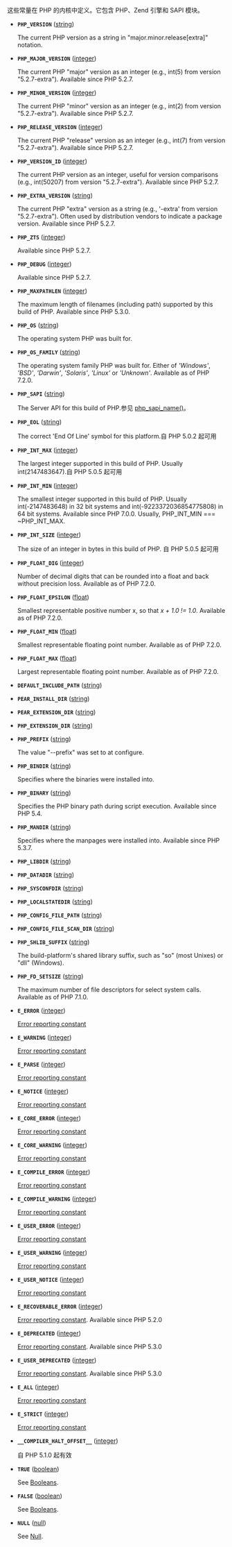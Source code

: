 这些常量在 PHP 的内核中定义。它包含 PHP、Zend 引擎和 SAPI 模块。

- **`PHP_VERSION`** ([string](https://www.php.net/manual/zh/language.types.string.php))

  The current PHP version as a string in "major.minor.release[extra]" notation.

- **`PHP_MAJOR_VERSION`** ([integer](https://www.php.net/manual/zh/language.types.integer.php))

  The current PHP "major" version as an integer (e.g., int(5) from version "5.2.7-extra"). Available since PHP 5.2.7.

- **`PHP_MINOR_VERSION`** ([integer](https://www.php.net/manual/zh/language.types.integer.php))

  The current PHP "minor" version as an integer (e.g., int(2) from version "5.2.7-extra"). Available since PHP 5.2.7.

- **`PHP_RELEASE_VERSION`** ([integer](https://www.php.net/manual/zh/language.types.integer.php))

  The current PHP "release" version as an integer (e.g., int(7) from version "5.2.7-extra"). Available since PHP 5.2.7.

- **`PHP_VERSION_ID`** ([integer](https://www.php.net/manual/zh/language.types.integer.php))

  The current PHP version as an integer, useful for version comparisons (e.g., int(50207) from version "5.2.7-extra"). Available since PHP 5.2.7.

- **`PHP_EXTRA_VERSION`** ([string](https://www.php.net/manual/zh/language.types.string.php))

  The current PHP "extra" version as a string (e.g., '-extra' from version "5.2.7-extra"). Often used by distribution vendors to indicate a package version. Available since PHP 5.2.7.

- **`PHP_ZTS`** ([integer](https://www.php.net/manual/zh/language.types.integer.php))

  Available since PHP 5.2.7.

- **`PHP_DEBUG`** ([integer](https://www.php.net/manual/zh/language.types.integer.php))

  Available since PHP 5.2.7.

- **`PHP_MAXPATHLEN`** ([integer](https://www.php.net/manual/zh/language.types.integer.php))

  The maximum length of filenames (including path) supported by this build of PHP. Available since PHP 5.3.0.

- **`PHP_OS`** ([string](https://www.php.net/manual/zh/language.types.string.php))

  The operating system PHP was built for.

- **`PHP_OS_FAMILY`** ([string](https://www.php.net/manual/zh/language.types.string.php))

  The operating system family PHP was built for. Either of *'Windows'*, *'BSD'*, *'Darwin'*, *'Solaris'*, *'Linux'* or *'Unknown'*. Available as of PHP 7.2.0.

- **`PHP_SAPI`** ([string](https://www.php.net/manual/zh/language.types.string.php))

  The Server API for this build of PHP.参见 [php_sapi_name()](https://www.php.net/manual/zh/function.php-sapi-name.php)。

- **`PHP_EOL`** ([string](https://www.php.net/manual/zh/language.types.string.php))

  The correct 'End Of Line' symbol for this platform.自 PHP 5.0.2 起可用

- **`PHP_INT_MAX`** ([integer](https://www.php.net/manual/zh/language.types.integer.php))

  The largest integer supported in this build of PHP. Usually int(2147483647).自 PHP 5.0.5 起可用

- **`PHP_INT_MIN`** ([integer](https://www.php.net/manual/zh/language.types.integer.php))

  The smallest integer supported in this build of PHP. Usually int(-2147483648) in 32 bit systems and int(-9223372036854775808) in 64 bit systems. Available since PHP 7.0.0. Usually, PHP_INT_MIN === ~PHP_INT_MAX.

- **`PHP_INT_SIZE`** ([integer](https://www.php.net/manual/zh/language.types.integer.php))

  The size of an integer in bytes in this build of PHP. 自 PHP 5.0.5 起可用

- **`PHP_FLOAT_DIG`** ([integer](https://www.php.net/manual/zh/language.types.integer.php))

  Number of decimal digits that can be rounded into a float and back without precision loss. Available as of PHP 7.2.0.

- **`PHP_FLOAT_EPSILON`** ([float](https://www.php.net/manual/zh/language.types.float.php))

  Smallest representable positive number x, so that *x + 1.0 != 1.0*. Available as of PHP 7.2.0.

- **`PHP_FLOAT_MIN`** ([float](https://www.php.net/manual/zh/language.types.float.php))

  Smallest representable floating point number. Available as of PHP 7.2.0.

- **`PHP_FLOAT_MAX`** ([float](https://www.php.net/manual/zh/language.types.float.php))

  Largest representable floating point number. Available as of PHP 7.2.0.

- **`DEFAULT_INCLUDE_PATH`** ([string](https://www.php.net/manual/zh/language.types.string.php))

  

- **`PEAR_INSTALL_DIR`** ([string](https://www.php.net/manual/zh/language.types.string.php))

  

- **`PEAR_EXTENSION_DIR`** ([string](https://www.php.net/manual/zh/language.types.string.php))

  

- **`PHP_EXTENSION_DIR`** ([string](https://www.php.net/manual/zh/language.types.string.php))

  

- **`PHP_PREFIX`** ([string](https://www.php.net/manual/zh/language.types.string.php))

  The value "--prefix" was set to at configure.

- **`PHP_BINDIR`** ([string](https://www.php.net/manual/zh/language.types.string.php))

  Specifies where the binaries were installed into.

- **`PHP_BINARY`** ([string](https://www.php.net/manual/zh/language.types.string.php))

  Specifies the PHP binary path during script execution. Available since PHP 5.4.

- **`PHP_MANDIR`** ([string](https://www.php.net/manual/zh/language.types.string.php))

  Specifies where the manpages were installed into. Available since PHP 5.3.7.

- **`PHP_LIBDIR`** ([string](https://www.php.net/manual/zh/language.types.string.php))

  

- **`PHP_DATADIR`** ([string](https://www.php.net/manual/zh/language.types.string.php))

  

- **`PHP_SYSCONFDIR`** ([string](https://www.php.net/manual/zh/language.types.string.php))

  

- **`PHP_LOCALSTATEDIR`** ([string](https://www.php.net/manual/zh/language.types.string.php))

  

- **`PHP_CONFIG_FILE_PATH`** ([string](https://www.php.net/manual/zh/language.types.string.php))

  

- **`PHP_CONFIG_FILE_SCAN_DIR`** ([string](https://www.php.net/manual/zh/language.types.string.php))

  

- **`PHP_SHLIB_SUFFIX`** ([string](https://www.php.net/manual/zh/language.types.string.php))

  The build-platform's shared library suffix, such as "so" (most Unixes) or "dll" (Windows).

- **`PHP_FD_SETSIZE`** ([string](https://www.php.net/manual/zh/language.types.string.php))

  The maximum number of file descriptors for select system calls. Available as of PHP 7.1.0.

- **`E_ERROR`** ([integer](https://www.php.net/manual/zh/language.types.integer.php))

  [Error reporting constant](https://www.php.net/manual/zh/errorfunc.constants.php)

- **`E_WARNING`** ([integer](https://www.php.net/manual/zh/language.types.integer.php))

  [Error reporting constant](https://www.php.net/manual/zh/errorfunc.constants.php)

- **`E_PARSE`** ([integer](https://www.php.net/manual/zh/language.types.integer.php))

  [Error reporting constant](https://www.php.net/manual/zh/errorfunc.constants.php)

- **`E_NOTICE`** ([integer](https://www.php.net/manual/zh/language.types.integer.php))

  [Error reporting constant](https://www.php.net/manual/zh/errorfunc.constants.php)

- **`E_CORE_ERROR`** ([integer](https://www.php.net/manual/zh/language.types.integer.php))

  [Error reporting constant](https://www.php.net/manual/zh/errorfunc.constants.php)

- **`E_CORE_WARNING`** ([integer](https://www.php.net/manual/zh/language.types.integer.php))

  [Error reporting constant](https://www.php.net/manual/zh/errorfunc.constants.php)

- **`E_COMPILE_ERROR`** ([integer](https://www.php.net/manual/zh/language.types.integer.php))

  [Error reporting constant](https://www.php.net/manual/zh/errorfunc.constants.php)

- **`E_COMPILE_WARNING`** ([integer](https://www.php.net/manual/zh/language.types.integer.php))

  [Error reporting constant](https://www.php.net/manual/zh/errorfunc.constants.php)

- **`E_USER_ERROR`** ([integer](https://www.php.net/manual/zh/language.types.integer.php))

  [Error reporting constant](https://www.php.net/manual/zh/errorfunc.constants.php)

- **`E_USER_WARNING`** ([integer](https://www.php.net/manual/zh/language.types.integer.php))

  [Error reporting constant](https://www.php.net/manual/zh/errorfunc.constants.php)

- **`E_USER_NOTICE`** ([integer](https://www.php.net/manual/zh/language.types.integer.php))

  [Error reporting constant](https://www.php.net/manual/zh/errorfunc.constants.php)

- **`E_RECOVERABLE_ERROR`** ([integer](https://www.php.net/manual/zh/language.types.integer.php))

  [Error reporting constant](https://www.php.net/manual/zh/errorfunc.constants.php). Available since PHP 5.2.0

- **`E_DEPRECATED`** ([integer](https://www.php.net/manual/zh/language.types.integer.php))

  [Error reporting constant](https://www.php.net/manual/zh/errorfunc.constants.php). Available since PHP 5.3.0

- **`E_USER_DEPRECATED`** ([integer](https://www.php.net/manual/zh/language.types.integer.php))

  [Error reporting constant](https://www.php.net/manual/zh/errorfunc.constants.php). Available since PHP 5.3.0

- **`E_ALL`** ([integer](https://www.php.net/manual/zh/language.types.integer.php))

  [Error reporting constant](https://www.php.net/manual/zh/errorfunc.constants.php)

- **`E_STRICT`** ([integer](https://www.php.net/manual/zh/language.types.integer.php))

  [Error reporting constant](https://www.php.net/manual/zh/errorfunc.constants.php)

- **`__COMPILER_HALT_OFFSET__`** ([integer](https://www.php.net/manual/zh/language.types.integer.php))

  自 PHP 5.1.0 起有效

- **`TRUE`** ([boolean](https://www.php.net/manual/zh/language.types.boolean.php))

  See [Booleans](https://www.php.net/manual/zh/language.types.boolean.php).

- **`FALSE`** ([boolean](https://www.php.net/manual/zh/language.types.boolean.php))

  See [Booleans](https://www.php.net/manual/zh/language.types.boolean.php).

- **`NULL`** ([null](https://www.php.net/manual/zh/language.types.null.php))

  See [Null](https://www.php.net/manual/zh/language.types.null.php).